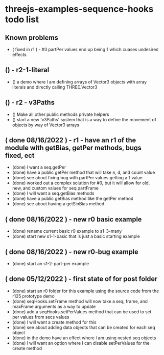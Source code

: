 # threejs-examples-sequence-hooks todo list

## Known problems
* ( fixed in r1 ) - #0 partPer values end up being 1 which cuases undesired effects 

## () - r2-1-literal
* () a demo where I am defining arrays of Vector3 objects with array literals and directly calling THREE.Vector3

## () - r2 - v3Paths
* () Make all other public methods private helpers 
* () start a new 'v3Paths' system that is a way to define the movement of objects by way of Vector3 arrays

## ( done 08/16/2022 ) - r1 - have an r1 of the module with getBias, getPer methods, bugs fixed, ect
* (done) I want a seq.getPer
* (done) have a public getPer method that will take n, d, and count value
* (done) see about fixing bug with partPer values getting a 1 value
* (done) worked out a complex solution for #0, but it will allow for old, new, and custom values for seq.partFrame
* (done) I will want a seq.getBias methods
* (done) have a public getBias method like the getPer method
* (done) see about having a getSinBias method

## ( done 08/16/2022 ) - new r0 basic example
* (done) rename current basic r0 example to s1-3-many
* (done) start new s1-1-basic that is just a basic starting example

## ( done 08/16/2022 ) - new r0-bug example
* (done) start an s1-2-part-per example

## ( done 05/12/2022 ) - first state of for post folder
* (done) start an r0 folder for this example using the source code from the r135 prototype demo
* (done) seqHooks.setFrame method will now take a seq, frame, and maxFrame arguments as a way to update
* (done) add a seqHooks.setPerValues method that can be used to set per values from secs values
* (done) I will want a create method for this
* (done) see about adding data objects that can be created for each seq object
* (done) in the demo have an effect where I am using nested seq objects
* (done) I will want an option where I can disable setPerValues for the create method

